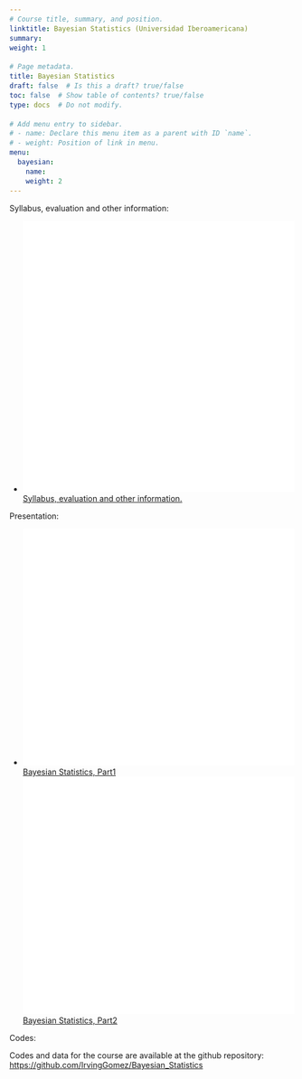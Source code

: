 ```yaml
---
# Course title, summary, and position.
linktitle: Bayesian Statistics (Universidad Iberoamericana)
summary:
weight: 1

# Page metadata.
title: Bayesian Statistics
draft: false  # Is this a draft? true/false
toc: false  # Show table of contents? true/false
type: docs  # Do not modify.

# Add menu entry to sidebar.
# - name: Declare this menu item as a parent with ID `name`.
# - weight: Position of link in menu.
menu:
  bayesian:
    name:
    weight: 2
---
```


Syllabus, evaluation and other information:

<ul>
  <li>
    <span class="inline-svg"> <img src="book.svg"/>
      <a href="programa_bayesian_2022_2.pdf">
        Syllabus, evaluation and other information.
      </a>
    </span>
  </li>
</ul>

Presentation:

<ul>
  <li>
    <span class="inline-svg"> <img src="tv.svg"/>
      <a href="bayesian_statistics_2022_parte1.pdf">
        Bayesian Statistics, Part1
      </a>
    </span>
    <span class="inline-svg"> <img src="tv.svg"/>
      <a href="bayesian_statistics_2022_parte2.pdf">
        Bayesian Statistics, Part2
      </a>
    </span>
  </li>
</ul>

Codes:

Codes and data for the course are available at the github repository:
<a href="https://github.com/IrvingGomez/Bayesian_Statistics">https://github.com/IrvingGomez/Bayesian_Statistics</a>
